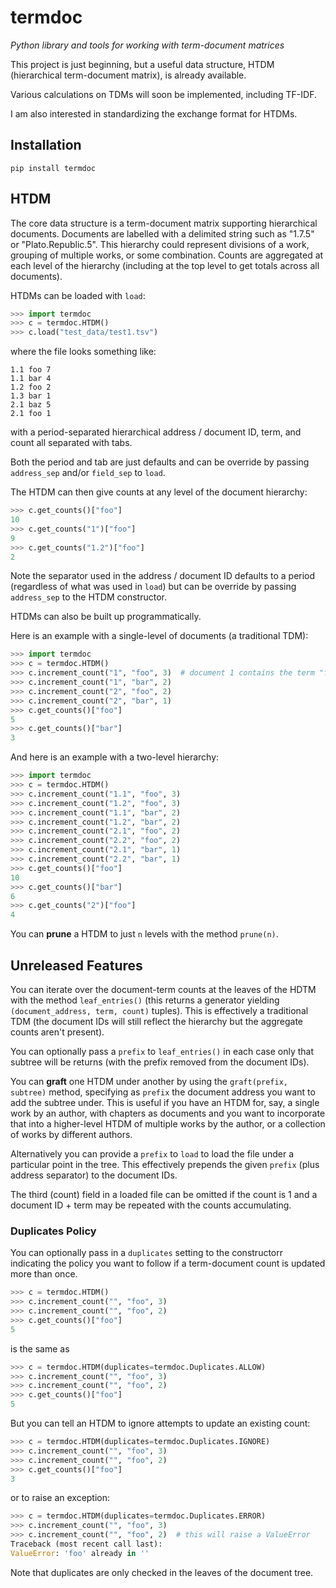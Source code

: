 # termdoc

*Python library and tools for working with term-document matrices*

This project is just beginning, but a useful data structure, HTDM (hierarchical term-document matrix), is already available.

Various calculations on TDMs will soon be implemented, including TF-IDF.

I am also interested in standardizing the exchange format for HTDMs.

## Installation

```
pip install termdoc
```

## HTDM

The core data structure is a term-document matrix supporting hierarchical documents. Documents are labelled with a delimited string such as "1.7.5" or "Plato.Republic.5". This hierarchy could represent divisions of a work, grouping of multiple works, or some combination. Counts are aggregated at each level of the hierarchy (including at the top level to get totals across all documents).

HTDMs can be loaded with `load`:

```python
>>> import termdoc
>>> c = termdoc.HTDM()
>>> c.load("test_data/test1.tsv")

```

where the file looks something like:

```
1.1	foo	7
1.1	bar	4
1.2	foo	2
1.3	bar	1
2.1	baz	5
2.1	foo	1
```

with a period-separated hierarchical address / document ID, term, and count all separated with tabs.

Both the period and tab are just defaults and can be override by passing `address_sep` and/or `field_sep` to `load`.

The HTDM can then give counts at any level of the document hierarchy:

```python
>>> c.get_counts()["foo"]
10
>>> c.get_counts("1")["foo"]
9
>>> c.get_counts("1.2")["foo"]
2

```

Note the separator used in the address / document ID defaults to a period (regardless of what was used in `load`) but can be override by passing `address_sep` to the HTDM constructor.

HTDMs can also be built up programmatically.

Here is an example with a single-level of documents (a traditional TDM):

```python
>>> import termdoc
>>> c = termdoc.HTDM()
>>> c.increment_count("1", "foo", 3)  # document 1 contains the term "foo" 3 times
>>> c.increment_count("1", "bar", 2)
>>> c.increment_count("2", "foo", 2)
>>> c.increment_count("2", "bar", 1)
>>> c.get_counts()["foo"]
5
>>> c.get_counts()["bar"]
3

```

And here is an example with a two-level hierarchy:

```python
>>> import termdoc
>>> c = termdoc.HTDM()
>>> c.increment_count("1.1", "foo", 3)
>>> c.increment_count("1.2", "foo", 3)
>>> c.increment_count("1.1", "bar", 2)
>>> c.increment_count("1.2", "bar", 2)
>>> c.increment_count("2.1", "foo", 2)
>>> c.increment_count("2.2", "foo", 2)
>>> c.increment_count("2.1", "bar", 1)
>>> c.increment_count("2.2", "bar", 1)
>>> c.get_counts()["foo"]
10
>>> c.get_counts()["bar"]
6
>>> c.get_counts("2")["foo"]
4

```

You can **prune** a HTDM to just `n` levels with the method `prune(n)`.

## Unreleased Features

You can iterate over the document-term counts at the leaves of the HDTM with the method `leaf_entries()` (this returns a generator yielding `(document_address, term, count)` tuples). This is effectively a traditional TDM (the document IDs will still reflect the hierarchy but the aggregate counts aren't present).

You can optionally pass a `prefix` to `leaf_entries()` in each case only that subtree will be returns (with the prefix removed from the document IDs).

You can **graft** one HTDM under another by using the `graft(prefix, subtree)` method, specifying as `prefix` the document address you want to add the subtree under. This is useful if you have an HTDM for, say, a single work by an author, with chapters as documents and you want to incorporate that into a higher-level HTDM of multiple works by the author, or a collection of works by different authors.

Alternatively you can provide a `prefix` to `load` to load the file under a particular point in the tree. This effectively prepends the given `prefix` (plus address separator) to the document IDs.

The third (count) field in a loaded file can be omitted if the count is 1 and a document ID + term may be repeated with the counts accumulating.

### Duplicates Policy

You can optionally pass in a `duplicates` setting to the constructorr indicating the policy you want to follow if a term-document count is updated more than once.

```python
>>> c = termdoc.HTDM()
>>> c.increment_count("", "foo", 3)
>>> c.increment_count("", "foo", 2)
>>> c.get_counts()["foo"]
5

```

is the same as

```python
>>> c = termdoc.HTDM(duplicates=termdoc.Duplicates.ALLOW)
>>> c.increment_count("", "foo", 3)
>>> c.increment_count("", "foo", 2)
>>> c.get_counts()["foo"]
5

```

But you can tell an HTDM to ignore attempts to update an existing count:

```python
>>> c = termdoc.HTDM(duplicates=termdoc.Duplicates.IGNORE)
>>> c.increment_count("", "foo", 3)
>>> c.increment_count("", "foo", 2)
>>> c.get_counts()["foo"]
3

```

or to raise an exception:

```python
>>> c = termdoc.HTDM(duplicates=termdoc.Duplicates.ERROR)
>>> c.increment_count("", "foo", 3)
>>> c.increment_count("", "foo", 2)  # this will raise a ValueError
Traceback (most recent call last):
ValueError: 'foo' already in ''

```

Note that duplicates are only checked in the leaves of the document tree.
